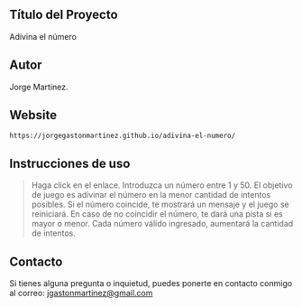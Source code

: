 ## Título del Proyecto
Adivina el número


## Autor
Jorge Martinez.


## Website
```
https://jorgegastonmartinez.github.io/adivina-el-numero/
```


## Instrucciones de uso
> Haga click en el enlace.
> Introduzca un número entre 1 y 50.
> El objetivo de juego es adivinar el número en la menor cantidad de intentos posibles.
> Si el número coincide, te mostrará un mensaje y el juego se reiniciará.
> En caso de no coincidir el número, te dará una pista si es mayor o menor.
> Cada número válido ingresado, aumentará la cantidad de intentos.


## Contacto
Si tienes alguna pregunta o inquietud, puedes ponerte en contacto conmigo al correo: jgastonmartinez@gmail.com
